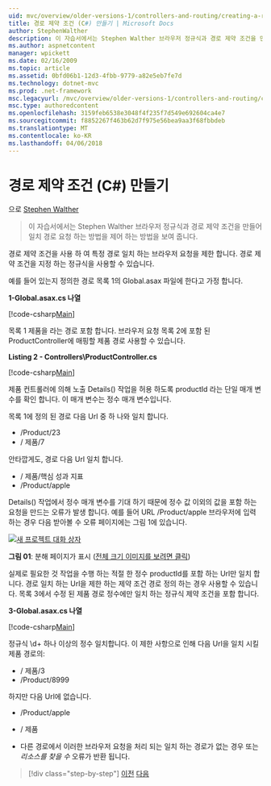 ```yaml
---
uid: mvc/overview/older-versions-1/controllers-and-routing/creating-a-route-constraint-cs
title: 경로 제약 조건 (C#) 만들기 | Microsoft Docs
author: StephenWalther
description: 이 자습서에서는 Stephen Walther 브라우저 정규식과 경로 제약 조건을 만들어 일치 경로 요청 하는 방법을 제어 하는 방법을 보여 줍니다.
ms.author: aspnetcontent
manager: wpickett
ms.date: 02/16/2009
ms.topic: article
ms.assetid: 0bfd06b1-12d3-4fbb-9779-a82e5eb7fe7d
ms.technology: dotnet-mvc
ms.prod: .net-framework
msc.legacyurl: /mvc/overview/older-versions-1/controllers-and-routing/creating-a-route-constraint-cs
msc.type: authoredcontent
ms.openlocfilehash: 3159feb6538e3048f4f235f7d549e692604ca4e7
ms.sourcegitcommit: f8852267f463b62d7f975e56bea9aa3f68fbbdeb
ms.translationtype: MT
ms.contentlocale: ko-KR
ms.lasthandoff: 04/06/2018
---
```

<a name="creating-a-route-constraint-c"></a>경로 제약 조건 (C#) 만들기
====================
으로 [Stephen Walther](https://github.com/StephenWalther)

> 이 자습서에서는 Stephen Walther 브라우저 정규식과 경로 제약 조건을 만들어 일치 경로 요청 하는 방법을 제어 하는 방법을 보여 줍니다.


경로 제약 조건을 사용 하 여 특정 경로 일치 하는 브라우저 요청을 제한 합니다. 경로 제약 조건을 지정 하는 정규식을 사용할 수 있습니다.

예를 들어 있는지 정의한 경로 목록 1의 Global.asax 파일에 한다고 가정 합니다.

**1-Global.asax.cs 나열**

[!code-csharp[Main](creating-a-route-constraint-cs/samples/sample1.cs)]

목록 1 제품을 라는 경로 포함 합니다. 브라우저 요청 목록 2에 포함 된 ProductController에 매핑할 제품 경로 사용할 수 있습니다.

**Listing 2 - Controllers\ProductController.cs**

[!code-csharp[Main](creating-a-route-constraint-cs/samples/sample2.cs)]

제품 컨트롤러에 의해 노출 Details() 작업을 허용 하도록 productId 라는 단일 매개 변수를 확인 합니다. 이 매개 변수는 정수 매개 변수입니다.

목록 1에 정의 된 경로 다음 Url 중 하 나와 일치 합니다.

- /Product/23
- / 제품/7

안타깝게도, 경로 다음 Url 일치 합니다.

- / 제품/핵심 성과 지표
- /Product/apple

Details() 작업에서 정수 매개 변수를 기대 하기 때문에 정수 값 이외의 값을 포함 하는 요청을 만드는 오류가 발생 합니다. 예를 들어 URL /Product/apple 브라우저에 입력 하는 경우 다음 받아볼 수 오류 페이지에는 그림 1에 있습니다.


[![새 프로젝트 대화 상자](creating-a-route-constraint-cs/_static/image1.jpg)](creating-a-route-constraint-cs/_static/image1.png)

**그림 01**: 분해 페이지가 표시 ([전체 크기 이미지를 보려면 클릭](creating-a-route-constraint-cs/_static/image2.png))


실제로 필요한 것 작업을 수행 하는 적절 한 정수 productId를 포함 하는 Url만 일치 합니다. 경로 일치 하는 Url을 제한 하는 제약 조건 경로 정의 하는 경우 사용할 수 있습니다. 목록 3에서 수정 된 제품 경로 정수에만 일치 하는 정규식 제약 조건을 포함 합니다.

**3-Global.asax.cs 나열**

[!code-csharp[Main](creating-a-route-constraint-cs/samples/sample3.cs)]

정규식 \d+ 하나 이상의 정수 일치합니다. 이 제한 사항으로 인해 다음 Url을 일치 시킬 제품 경로의:

- / 제품/3
- /Product/8999

하지만 다음 Url에 없습니다.

- /Product/apple
- / 제품

- 다른 경로에서 이러한 브라우저 요청을 처리 되는 일치 하는 경로가 없는 경우 또는 *리소스를 찾을 수* 오류가 반환 됩니다.

> [!div class="step-by-step"]
> [이전](creating-custom-routes-cs.md)
> [다음](creating-a-custom-route-constraint-cs.md)
